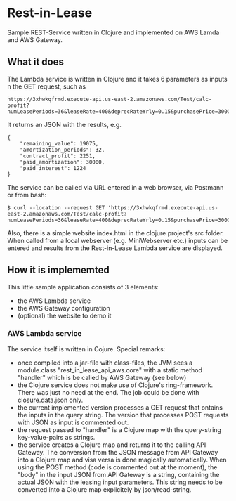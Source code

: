 # Rest-in-Lease
Sample REST-Service written in Clojure and implemented on AWS Lamda and AWS Gateway. 

## What it does
The Lambda service is written in Clojure and it takes 6 parameters as inputs n the GET request, such as 
```
https://3xhwkqfrmd.execute-api.us-east-2.amazonaws.com/Test/calc-profit?numLeasePeriods=36&leaseRate=400&deprecRateYrly=0.15&purchasePrice=30000&refiInterestRateYrly=0.03&refiAnnuity=1000
```
It returns an JSON with the results, e.g.
```
{
    "remaining_value": 19075,
    "amortization_periods": 32,
    "contract_profit": 2251,
    "paid_amortization": 30000,
    "paid_interest": 1224
}
```
The service can be called via URL entered in a web browser, via Postmann or from bash: 
```
$ curl --location --request GET 'https://3xhwkqfrmd.execute-api.us-east-2.amazonaws.com/Test/calc-profit?numLeasePeriods=36&leaseRate=400&deprecRateYrly=0.15&purchasePrice=30000&refiInterestRateYrly=0.03&refiAnnuity=1000'
```

Also, there is a simple website index.html in the clojure project's src folder. When called from a local webserver (e.g. MiniWebserver etc.) inputs can be entered and results from the Rest-in-Lease Lambda service are displayed.

## How it is implememted
This little sample application consists of 3 elements: 
* the AWS Lambda service
* the AWS Gateway configuration
* (optional) the website to demo it 

### AWS Lambda service
The service itself is written in Cojure. Special remarks:
* once compiled into a jar-file with class-files, the JVM sees a module.class "rest_in_lease_api_aws.core" with a static method "handler" which is be called by AWS Gateway (see below)
* the Clojure service does not make use of Clojure's ring-framework. There was just no need at the end. The job could be done with closure.data.json only.
* the current implemented version processes a GET request that ontains the inputs in the query string. The version that processes POST requests with JSON as input is commented out. 
* the request passed to "handler" is a Clojure map with the query-string key-value-pairs as strings. 
* the service creates a Clojure map and returns it to the calling API Gateway. The conversion from the JSON message from API Gateway into a Clojure map and visa versa  is done magically automatically. When using the POST method (code is commented out at the moment), the "body" in the input JSON from API Gateway is a string, containing the actual JSON with the leasing input parameters. This string needs to be converted into a Clojure map explicitely by json/read-string.   

